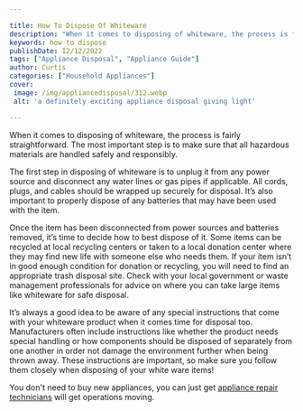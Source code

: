 ```yaml
---

title: How To Dispose Of Whiteware
description: "When it comes to disposing of whiteware, the process is fairly straightforward. The most important step is to make sure that all h...lets find out"
keywords: how to dispose
publishDate: 12/12/2022
tags: ["Appliance Disposal", "Appliance Guide"]
author: Curtis
categories: ["Household Appliances"]
cover: 
 image: /img/appliancedisposal/312.webp
 alt: 'a definitely exciting appliance disposal giving light'

---
```


When it comes to disposing of whiteware, the process is fairly straightforward. The most important step is to make sure that all hazardous materials are handled safely and responsibly.

The first step in disposing of whiteware is to unplug it from any power source and disconnect any water lines or gas pipes if applicable. All cords, plugs, and cables should be wrapped up securely for disposal. It’s also important to properly dispose of any batteries that may have been used with the item.

Once the item has been disconnected from power sources and batteries removed, it’s time to decide how to best dispose of it. Some items can be recycled at local recycling centers or taken to a local donation center where they may find new life with someone else who needs them. If your item isn’t in good enough condition for donation or recycling, you will need to find an appropriate trash disposal site. Check with your local government or waste management professionals for advice on where you can take large items like whiteware for safe disposal.

It’s always a good idea to be aware of any special instructions that come with your whiteware product when it comes time for disposal too. Manufacturers often include instructions like whether the product needs special handling or how components should be disposed of separately from one another in order not damage the environment further when being thrown away. These instructions are important, so make sure you follow them closely when disposing of your white ware items!

You don't need to buy new appliances, you can just get <a href="/pages/appliance-repair-technicians/">appliance repair technicians</a> will get operations moving.